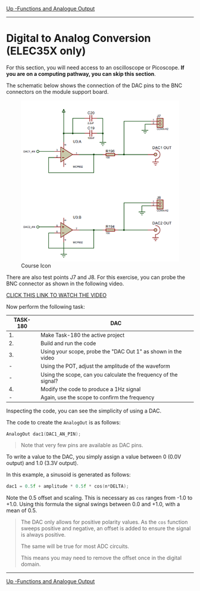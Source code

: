 [Up -Functions and Analogue Output](Analogue_Output_1.md)

--- 

# Digital to Analog Conversion (ELEC35X only)
For this section, you will need access to an oscilloscope or Picoscope. **If you are on a computing pathway, you can skip this section**.

The schematic below shows the connection of the DAC pins to the BNC connectors on the module support board. 

<figure>
<img src="../img/msb/dac-circuit.png" width="600px">
<figcaption>Course Icon</figcaption>
</figure>

There are also test points J7 and J8. For this exercise, you can probe the BNC connector as shown in the following video.

[CLICK THIS LINK TO WATCH THE VIDEO](https://plymouth.cloud.panopto.eu/Panopto/Pages/Viewer.aspx?id=cad4ae62-25c2-41a2-8a4f-ac9101167e31)

Now perform the following task:

| TASK-180 | DAC |
| --- | --- |
| 1. | Make Task-180 the active project |
| 2. | Build and run the code |
| 3. | Using your scope, probe the "DAC Out 1" as shown in the video |
| -  | Using the POT, adjust the amplitude of the waveform |
| -  | Using the scope, can you calculate the frequency of the signal? |
| 4. | Modify the code to produce a 1Hz signal |
| -  | Again, use the scope to confirm the frequency |

Inspecting the code, you can see the simplicity of using a DAC.

The code to create the `AnalogOut` is as follows:

```C++
AnalogOut dac1(DAC1_AN_PIN);
```

> Note that very few pins are available as DAC pins.

To write a value to the DAC, you simply assign a value between 0 (0.0V output) and 1.0 (3.3V output).

In this example, a sinusoid is generated as follows:

```C++
dac1 = 0.5f + amplitude * 0.5f * cos(n*DELTA);
```

Note the 0.5 offset and scaling. This is necessary as `cos` ranges from -1.0 to +1.0. Using this formula the signal swings between 0.0 and +1.0, with a mean of 0.5.

> The DAC only allows for positive polarity values. As the `cos` function sweeps positive and negative, an offset is added to ensure the signal is always positive.
>
> The same will be true for most ADC circuits.
>
> This means you may need to remove the offset once in the digital domain.

---

[Up -Functions and Analogue Output](Analogue_Output_1.md)



